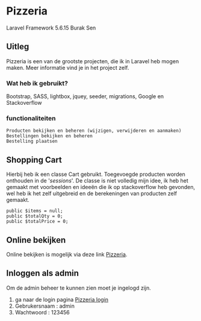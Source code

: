 # Pizzeria 
Laravel Framework 5.6.15
Burak Sen

## Uitleg
Pizzeria is een van de grootste projecten, die ik in Laravel heb mogen maken.
Meer informatie vind je in het project zelf.

### Wat heb ik gebruikt?
Bootstrap, SASS, lightbox, jquey, seeder, migrations, Google en Stackoverflow

### functionaliteiten
```
Producten bekijken en beheren (wijzigen, verwijderen en aanmaken)
Bestellingen bekijken en beheren
Bestelling plaatsen
```

## Shopping Cart
Hierbij heb ik een classe Cart gebruikt. Toegevoegde producten worden onthouden in de '*sessions*'. De classe is niet volledig mijn idee, ik heb het gemaakt met voorbeelden en ideeën die ik op stackoverflow heb gevonden, wel heb ik het zelf uitgebreid en de berekeningen van producten zelf gemaakt.


```
public $items = null;
public $totalQty = 0;
public $totalPrice = 0;
```


## Online bekijken
Online bekijken is mogelijk via deze link [Pizzeria](http://pizzeria.bsenn.nl).

## Inloggen als admin
Om de admin beheer te kunnen zien moet je ingelogd zijn. 

1) ga naar de login pagina [Pizzeria login](http://pizzeria.bsenn.nl/login)
2) Gebrukersnaam : admin
3) Wachtwoord : 123456
